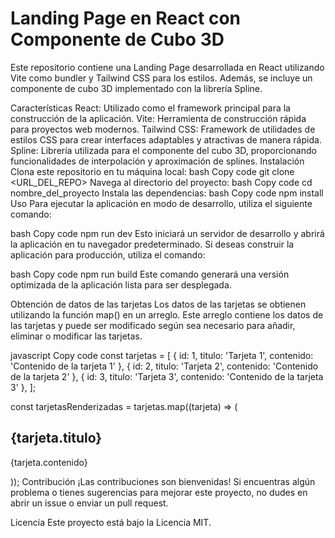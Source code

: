 # Landing Page en React con Componente de Cubo 3D

Este repositorio contiene una Landing Page desarrollada en React utilizando Vite como bundler y Tailwind CSS para los estilos. Además, se incluye un componente de cubo 3D implementado con la librería Spline.

Características
React: Utilizado como el framework principal para la construcción de la aplicación.
Vite: Herramienta de construcción rápida para proyectos web modernos.
Tailwind CSS: Framework de utilidades de estilos CSS para crear interfaces adaptables y atractivas de manera rápida.
Spline: Librería utilizada para el componente del cubo 3D, proporcionando funcionalidades de interpolación y aproximación de splines.
Instalación
Clona este repositorio en tu máquina local:
bash
Copy code
git clone <URL_DEL_REPO>
Navega al directorio del proyecto:
bash
Copy code
cd nombre_del_proyecto
Instala las dependencias:
bash
Copy code
npm install
Uso
Para ejecutar la aplicación en modo de desarrollo, utiliza el siguiente comando:

bash
Copy code
npm run dev
Esto iniciará un servidor de desarrollo y abrirá la aplicación en tu navegador predeterminado. Si deseas construir la aplicación para producción, utiliza el comando:

bash
Copy code
npm run build
Este comando generará una versión optimizada de la aplicación lista para ser desplegada.

Obtención de datos de las tarjetas
Los datos de las tarjetas se obtienen utilizando la función map() en un arreglo. Este arreglo contiene los datos de las tarjetas y puede ser modificado según sea necesario para añadir, eliminar o modificar las tarjetas.

javascript
Copy code
const tarjetas = [
  { id: 1, titulo: 'Tarjeta 1', contenido: 'Contenido de la tarjeta 1' },
  { id: 2, titulo: 'Tarjeta 2', contenido: 'Contenido de la tarjeta 2' },
  { id: 3, titulo: 'Tarjeta 3', contenido: 'Contenido de la tarjeta 3' },
];

const tarjetasRenderizadas = tarjetas.map((tarjeta) => (
  <div key={tarjeta.id} className="tarjeta">
    <h2>{tarjeta.titulo}</h2>
    <p>{tarjeta.contenido}</p>
  </div>
));
Contribución
¡Las contribuciones son bienvenidas! Si encuentras algún problema o tienes sugerencias para mejorar este proyecto, no dudes en abrir un issue o enviar un pull request.

Licencia
Este proyecto está bajo la Licencia MIT.

